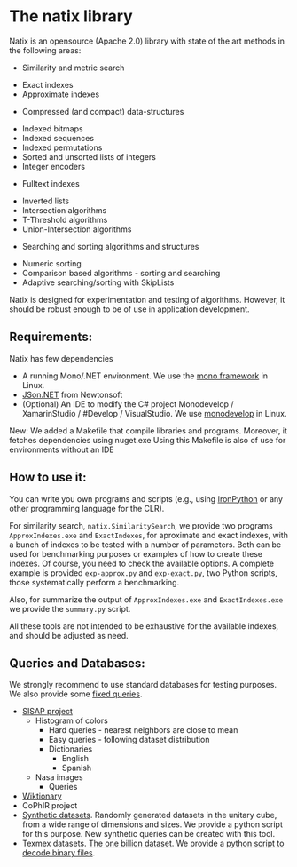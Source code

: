 The natix library
================


Natix is an opensource (Apache 2.0) library with state of the art
methods in the following areas:


* Similarity and metric search
 - Exact indexes
 - Approximate indexes
* Compressed (and compact) data-structures
 - Indexed bitmaps
 - Indexed sequences
 - Indexed permutations
 - Sorted and unsorted lists of integers
 - Integer encoders
* Fulltext indexes
 - Inverted lists
 - Intersection algorithms
 - T-Threshold algorithms
 - Union-Intersection algorithms
* Searching and sorting algorithms and structures
 - Numeric sorting
 - Comparison based algorithms - sorting and searching
 - Adaptive searching/sorting with SkipLists


Natix is designed for experimentation and testing of
algorithms. However, it should be robust enough to be of use in application
development.


Requirements:
-------------

Natix has few dependencies

* A running Mono/.NET environment. We use the [mono framework](http://www.mono-project.com) in Linux.
* [JSon.NET](http://www.newtonsoft.com) from Newtonsoft
* (Optional) An IDE to modify the C# project Monodevelop / XamarinStudio / #Develop / VisualStudio. We use [monodevelop](http://www.monodevelop.com) in Linux.

New: We added a Makefile that compile libraries and programs. Moreover, it fetches dependencies using nuget.exe
     Using this Makefile is also of use for environments without an IDE

How to use it:
--------------

You can write you own programs and scripts
(e.g., using [IronPython](http://www.ironpython.net) or any other
programming language for the CLR).

For similarity search, `natix.SimilaritySearch`, we provide two
programs `ApproxIndexes.exe` and `ExactIndexes`, for aproximate and
exact indexes, with a bunch of indexes to be tested with a number of
parameters.
Both can be used for benchmarking purposes or examples of how to create these
indexes. Of course, you need to check the available options.
A complete example is provided
`exp-approx.py` and `exp-exact.py`, two Python scripts,
those systematically perform a benchmarking.

Also, for summarize the output of `ApproxIndexes.exe` and `ExactIndexes.exe`
we provide the `summary.py` script.

All these tools are not intended to be exhaustive for the available
indexes, and should be adjusted as need.


Queries and Databases:
---------------------
We strongly recommend to use standard databases for testing
purposes. We also provide some [fixed queries](https://github.com/sadit/natix/tree/master/queries).

- [SISAP project](http://www.sisap.org)
  + Histogram of colors
     * Hard queries - nearest neighbors are close to mean
     * Easy queries - following dataset distribution
     * Dictionaries
       - English
       - Spanish
  + Nasa images
     * Queries
- [Wiktionary](http://dumps.wikimedia.org/enwiktionary/)
- CoPhIR project
- [Synthetic datasets](https://github.com/sadit/natix/blob/master/utils/create-random-vectors.py).
  Randomly generated datasets in the unitary cube, from a wide range
  of dimensions and sizes. We provide a python script for this
  purpose. New synthetic queries can be created with this tool.
- Texmex datasets. [The one billion dataset](http://corpus-texmex.irisa.fr/). We provide a
  [python script to decode binary files](https://github.com/sadit/natix/blob/master/utils/dump-matlab-binary.py).